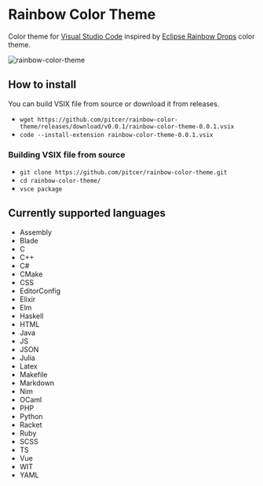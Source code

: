 # Rainbow Color Theme

Color theme for [Visual Studio Code](https://github.com/microsoft/vscode) inspired by [Eclipse Rainbow Drops](https://github.com/guari/eclipse-ui-theme/blob/master/com.github.eclipseuitheme.themes.plugin/bin/color-scheme/RainbowDrops.xml) color theme.

![rainbow-color-theme](https://raw.githubusercontent.com/pitcer/rainbow-color-theme/master/rainbow-color-theme.png)

## How to install

You can build VSIX file from source or download it from releases.

* `wget https://github.com/pitcer/rainbow-color-theme/releases/download/v0.0.1/rainbow-color-theme-0.0.1.vsix`
* `code --install-extension rainbow-color-theme-0.0.1.vsix`

### Building VSIX file from source

* `git clone https://github.com/pitcer/rainbow-color-theme.git`
* `cd rainbow-color-theme/`
* `vsce package`

## Currently supported languages

* Assembly
* Blade
* C
* C++
* C#
* CMake
* CSS
* EditorConfig
* Elixir
* Elm
* Haskell
* HTML
* Java
* JS
* JSON
* Julia
* Latex
* Makefile
* Markdown
* Nim
* OCaml
* PHP
* Python
* Racket
* Ruby
* SCSS
* TS
* Vue
* WIT
* YAML
